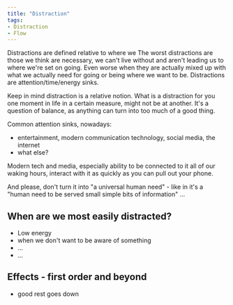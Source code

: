 ```yaml
---
title: "Distraction"
tags:
- Distraction
- Flow
---
```


Distractions are defined relative to where we 
The worst distractions are those we think are necessary, we can't live without and aren't leading us to where we're set on going. Even worse when they are actually mixed up with what we actually need for going or being where we want to be.
Distractions are attention/time/energy sinks.

Keep in mind distraction is a relative notion. What is a distraction for you one moment in life in a certain measure, might not be at another. It's a question of balance, as anything can turn into too much of a good thing.

Common attention sinks, nowadays:
- entertainment, modern communication technology, social media, the internet
- what else?

Modern tech and media, especially ability to be connected to it all of our waking hours, interact with it as quickly as you can pull out your phone.

And please, don't turn it into "a universal human need" - like in it's a "human need to be served small simple bits of information" ... 


## When are we most easily distracted?

- Low energy
- when we don't want to be aware of something
- ...
- ...


## Effects - first order and beyond

- good rest goes down
